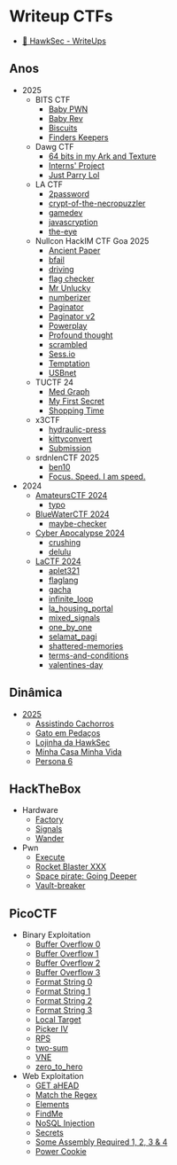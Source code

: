 # Writeup CTFs

- [🦅 HawkSec - WriteUps](README.md)

## Anos

- 2025
  - BITS CTF
    - [Baby PWN](2025/BITS_CTF/Baby-PWN/README.md)
    - [Baby Rev](2025/BITS_CTF/Baby-Rev/README.md)
    - [Biscuits](2025/BITS_CTF/Biscuits/README.md)
    - [Finders Keepers](2025/BITS_CTF/Finders%20Keepers/README.md)
  - Dawg CTF
    - [64 bits in my Ark and Texture](2025/DawgCTF/64-bits-in-my-Ark-and-Texture/README.md)
    - [Interns' Project](2025/DawgCTF/InternsProject/README.md)
    - [Just Parry Lol](2025/DawgCTF/JustParryLol/README.md)
  - LA CTF
    - [2password](2025/LA_CTF/2password/README.md)
    - [crypt-of-the-necropuzzler](2025/LA_CTF/crypt-of-the-necropuzzler/README.md)
    - [gamedev](2025/LA_CTF/gamedev/README.md)
    - [javascryption](2025/LA_CTF/javascryption/README.md)
    - [the-eye](2025/LA_CTF/the-eye/README.md)
  - Nullcon HackIM CTF Goa 2025
    - [Ancient Paper](2025/nullcon_CTF/Ancient%20Paper/README.md)
    - [bfail](2025/nullcon_CTF/bfail/README.md)
    - [driving](2025/nullcon_CTF/driving/README.md)
    - [flag checker](2025/nullcon_CTF/flag%20checker/README.md)
    - [Mr Unlucky](2025/nullcon_CTF/Mr%20Unlucky/README.md)
    - [numberizer](2025/nullcon_CTF/numberizer/README.md)
    - [Paginator](2025/nullcon_CTF/Paginator/README.md)
    - [Paginator v2](2025/nullcon_CTF/paginator-v2/README.md)
    - [Powerplay](2025/nullcon_CTF/Powerplay/README.md)
    - [Profound thought](2025/nullcon_CTF/Profound%20thought/README.md)
    - [scrambled](2025/nullcon_CTF/scrambled/README.md)
    - [Sess.io](2025/nullcon_CTF/sess.io/README.md)
    - [Temptation](2025/nullcon_CTF/temptation/README.md)
    - [USBnet](2025/nullcon_CTF/USBnet/README.md)
  - TUCTF 24
    - [Med Graph](2025/TUCTF%2024/med-graph/README.md)
    - [My First Secret](2025/TUCTF%2024/my-first-secret/README.md)
    - [Shopping Time](2025/TUCTF%2024/shopping-time/README.md)
  - x3CTF
    - [hydraulic-press](2025/x3CTF/hydraulic-press/README.md)
    - [kittyconvert](2025/x3CTF/kittyconvert/README.md)
    - [Submission](2025/x3CTF/submission/README.md)
  - srdnlenCTF 2025
    - [ben10](2025/srdnlen_CTF/ben10/README.md)
    - [Focus. Speed. I am speed.](2025/srdnlen_CTF/focus-speed-i-am-speed/README.md)
- 2024
  - [AmateursCTF 2024](2024/AmateursCTF-2024/README.md)
    - [typo](2024/AmateursCTF-2024/typo/README.md)
  - [BlueWaterCTF 2024](2024/BlueWaterCTF-2024/README.md)
    - [maybe-checker](2024/BlueWaterCTF-2024/maybe-checker/README.md)
  - [Cyber Apocalypse 2024](2024/Cyber-Apocalypse-2024/README.md)
    - [crushing](2024/Cyber-Apocalypse-2024/crushing/README.md)
    - [delulu](2024/Cyber-Apocalypse-2024/delulu/README.md)
  - [LaCTF 2024](2024/LaCTF-2024/README.md)
    - [aplet321](2024/LaCTF-2024/tasks/aplet321/writeup.md)
    - [flaglang](2024/LaCTF-2024/tasks/flaglang/writeup.md)
    - [gacha](2024/LaCTF-2024/tasks/gacha/writeup.md)
    - [infinite_loop](2024/LaCTF-2024/tasks/infinite_loop/writeup.md)
    - [la_housing_portal](2024/LaCTF-2024/tasks/la_housing_portal/writeup.md)
    - [mixed_signals](2024/LaCTF-2024/tasks/mixed_signals/writeup.md)
    - [one_by_one](2024/LaCTF-2024/tasks/one_by_one/writeup.md)
    - [selamat_pagi](2024/LaCTF-2024/tasks/selamat_pagi/writeup.md)
    - [shattered-memories](2024/LaCTF-2024/tasks/shattered-memories/writeup.md)
    - [terms-and-conditions](2024/LaCTF-2024/tasks/terms-and-conditions/writeup.md)
    - [valentines-day](2024/LaCTF-2024/tasks/valentines-day/writeup.md)

## Dinâmica
- [2025](Dinamica/2025/README.md)
  - [Assistindo Cachorros](Dinamica/2025/Assistindo_Cachorros/README.md)
  - [Gato em Pedaços](Dinamica/2025/Gato_em_Pedacos/README.md)
  - [Lojinha da HawkSec](Dinamica/2025/Lojinha_da_HawkSec/README.md)
  - [Minha Casa Minha Vida](Dinamica/2025/Minha_Casa_Minha_Vida/README.md)
  - [Persona 6](Dinamica/2025/Persona-6/README.md)

## HackTheBox
- Hardware
  - [Factory](HackTheBox/Factory/README.md)
  - [Signals](HackTheBox/Signals/README.md)
  - [Wander](HackTheBox/Wander/README.md)
- Pwn
  - [Execute](HackTheBox/Execute/README.md)
  - [Rocket Blaster XXX](HackTheBox/Rocket-Blaster-XXX/README.md)
  - [Space pirate: Going Deeper](HackTheBox/Space-pirate-Going-Deeper/README.md)
  - [Vault-breaker](HackTheBox/Vault-breaker/README.md)

## PicoCTF
- Binary Exploitation
  - [Buffer Overflow 0](PicoCTF/Buffer%20Overflow%200/README.md)
  - [Buffer Overflow 1](PicoCTF/Buffer%20Overflow%201/README.md)
  - [Buffer Overflow 2](PicoCTF/Buffer%20Overflow%202/README.md)
  - [Buffer Overflow 3](PicoCTF/Buffer%20Overflow%203/README.md)
  - [Format String 0](PicoCTF/Format%20String%200/README.md)
  - [Format String 1](PicoCTF/Format%20String%201/README.md)
  - [Format String 2](PicoCTF/Format%20String%202/README.md)
  - [Format String 3](PicoCTF/Format%20String%203/README.md)
  - [Local Target](PicoCTF/Local%20Target/README.md)
  - [Picker IV](PicoCTF/Picker%20IV/README.md)
  - [RPS](PicoCTF/RPS/README.md)
  - [two-sum](PicoCTF/two-sum/README.md)
  - [VNE](PicoCTF/VNE/README.md)
  - [zero_to_hero](PicoCTF/Zero_to_hero/README.md)
- Web Exploitation
  - [GET aHEAD](PicoCTF/GET_aHEAD/README.md)
  - [Match the Regex](PicoCTF/match-the-regex/README.md)
  - [Elements](PicoCTF/elements/README.md)
  - [FindMe](PicoCTF/Findme/README.MD)
  - [NoSQL Injection](PicoCTF/no-sql-injection/README.md)
  - [Secrets](PicoCTF/Secrets/README.MD)
  - [Some Assembly Required 1, 2, 3 & 4](PicoCTF/Some_Assembly_Required/README.md)
  - [Power Cookie](PicoCTF/Power_Cookie/README.md)

